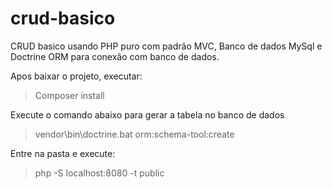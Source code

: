 # crud-basico
 CRUD basico usando PHP puro com padrão MVC, Banco de dados MySql e Doctrine ORM para conexão com banco de dados.

Apos baixar o projeto, executar: 
>Composer install

Execute o comando abaixo para gerar a tabela no banco de dados
>vendor\bin\doctrine.bat orm:schema-tool:create

Entre na pasta e execute:
>php -S localhost:8080 -t public